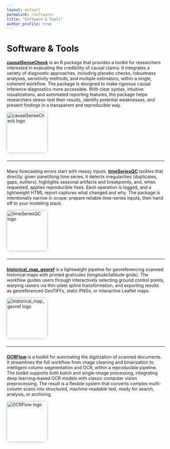 ```yaml
---
layout: default
permalink: /software/
title: "Software & Tools"
author_profile: true
---
```


# Software & Tools  


<div class="software-item">
  <div class="software-text">
    <p>
      <a href="https://github.com/yryrena/causalSenseCheck"><strong>causalSenseCheck</strong></a>
      is an R package that provides a toolkit for researchers interested in evaluating the credibility of causal claims. It integrates a variety of diagnostic approaches, including placebo checks, robustness analyses, sensitivity methods, and multiple estimators, within a single, coherent workflow. The package is designed to make rigorous causal inference diagnostics more accessible. With clear syntax, intuitive visualizations, and automated reporting features, the package helps researchers stress-test their results, identify potential weaknesses, and present findings in a transparent and reproducible way.
    </p>
  </div>
  <div class="software-logo">
    <img src="{{ '/images/causalSenseCheck_hex.png' | relative_url }}"
         alt="causalSenseCheck logo"
         style="width:130px; max-width:130px; height:auto; border-radius:10px; box-shadow:0 0 10px rgba(0,0,0,0.15);" />
  </div>
</div>

<hr style="border:none; border-top:1px solid #ddd; margin:1.5rem 0;" />

<div class="software-item">
  <div class="software-text">
    <p>
      Many forecasting errors start with messy inputs.
      <a href="https://github.com/yryrena/timeSeriesQC"><strong>timeSeriesQC</strong></a>
      tackles that directly: given panel/long time series, it detects irregularities (duplicates, gaps, outliers), highlights seasonal artifacts and breakpoints, and, when requested, applies reproducible fixes. Each operation is logged, and a lightweight HTML report captures what changed and why. The package is intentionally narrow in scope: prepare reliable time-series inputs, then hand off to your modeling stack.
    </p>
  </div>
  <div class="software-logo">
    <img src="{{ '/images/timeSeriesQC_hex.png' | relative_url }}"
         alt="timeSeriesQC logo"
         style="width:130px; max-width:130px; height:auto; border-radius:10px; box-shadow:0 0 10px rgba(0,0,0,0.15);" />
  </div>
</div>

<hr style="border:none; border-top:1px solid #ddd; margin:1.5rem 0;" />

<div class="software-item">
  <div class="software-text">
    <p>
      <a href="https://github.com/yryrena/historical_map_georef"><strong>historical_map_georef</strong></a>
      is a lightweight pipeline for georeferencing scanned historical maps with printed graticules (longitude/latitude grids). The workflow guides users through interactively selecting ground control points, warping rasters via thin-plate spline transformation, and exporting results as georeferenced GeoTIFFs, static PNGs, or interactive Leaflet maps.
    </p>
  </div>
  <div class="software-logo">
    <img src="{{ '/images/historical_map_georef_hex.png' | relative_url }}"
         alt="historical_map_georef logo"
         style="width:130px; max-width:130px; height:auto; border-radius:10px; box-shadow:0 0 10px rgba(0,0,0,0.15);" />
  </div>
</div>

<hr style="border:none; border-top:1px solid #ddd; margin:1.5rem 0;" />

<div class="software-item">
  <div class="software-text">
    <p>
      <a href="https://github.com/yryrena/OCRFlow"><strong>OCRFlow</strong></a>
      is a toolkit for automating the digitization of scanned documents. It streamlines the full workflow from image cleaning and binarization to intelligent column segmentation and OCR, within a reproducible pipeline. The toolkit supports both batch and single-image processing, integrating deep learning–based OCR models with classic computer vision preprocessing. The result is a flexible system that converts complex multi-column scans into structured, machine-readable text, ready for search, analysis, or archiving.
    </p>
  </div>
  <div class="software-logo">
    <img src="{{ '/images/OCRFlow_hex.png' | relative_url }}"
         alt="OCRFlow logo"
         style="width:130px; max-width:130px; height:auto; border-radius:10px; box-shadow:0 0 10px rgba(0,0,0,0.15);" />
  </div>
</div>

